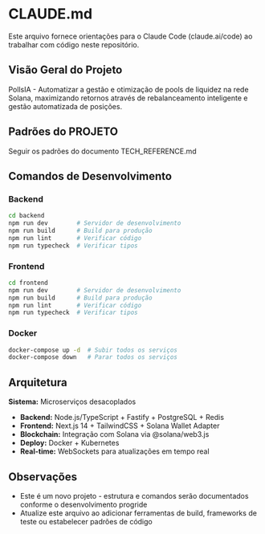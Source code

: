 # CLAUDE.md

Este arquivo fornece orientações para o Claude Code (claude.ai/code) ao trabalhar com código neste repositório.

## Visão Geral do Projeto

PollsIA - Automatizar a gestão e otimização de pools de liquidez na rede Solana, maximizando retornos através de rebalanceamento inteligente e gestão automatizada de posições.

## Padrões do PROJETO
Seguir os padrões do documento TECH_REFERENCE.md


## Comandos de Desenvolvimento

### Backend
```bash
cd backend
npm run dev        # Servidor de desenvolvimento
npm run build      # Build para produção
npm run lint       # Verificar código
npm run typecheck  # Verificar tipos
```

### Frontend
```bash
cd frontend
npm run dev        # Servidor de desenvolvimento
npm run build      # Build para produção
npm run lint       # Verificar código
npm run typecheck  # Verificar tipos
```

### Docker
```bash
docker-compose up -d  # Subir todos os serviços
docker-compose down   # Parar todos os serviços
```

## Arquitetura

**Sistema:** Microserviços desacoplados
- **Backend:** Node.js/TypeScript + Fastify + PostgreSQL + Redis
- **Frontend:** Next.js 14 + TailwindCSS + Solana Wallet Adapter
- **Blockchain:** Integração com Solana via @solana/web3.js
- **Deploy:** Docker + Kubernetes
- **Real-time:** WebSockets para atualizações em tempo real

## Observações

- Este é um novo projeto - estrutura e comandos serão documentados conforme o desenvolvimento progride
- Atualize este arquivo ao adicionar ferramentas de build, frameworks de teste ou estabelecer padrões de código
